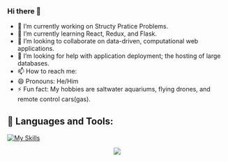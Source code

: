 ### Hi there 👋

* 🔭 I’m currently working on Structy Pratice Problems.
* 🌱 I’m currently learning React, Redux, and Flask.
* 👯 I’m looking to collaborate on data-driven, computational web applications.
* 🤔 I’m looking for help with application deployment; the hosting of large databases.
* 📫 How to reach me: 
* 😄 Pronouns: He/Him
* ⚡ Fun fact: My hobbies are saltwater aquariums, flying drones, and remote control cars(gas).

## 🧰 Languages and Tools:
[![My Skills](https://skillicons.dev/icons?i=js,html,css,python)](https://skillicons.dev)
<p align="center">
  <a href="https://skillicons.dev">
    <img src="https://skillicons.dev/icons?i=js,python,htm,css,git,docker" />
  </a>
</p>
<!--
**jzhang319/jzhang319** is a ✨ _special_ ✨ repository because its `README.md` (this file) appears on your GitHub profile.

Here are some ideas to get you started:

- 🔭 I’m currently working on Structy Pratice Problems.
- 🌱 I’m currently learning React, Redux, and Flask.
- 👯 I’m looking to collaborate on 
- 🤔 I’m looking for help with ...
- 💬 Ask me about ...
- 📫 How to reach me: 
- 😄 Pronouns: He/Him
- ⚡ Fun fact: ...
-->
